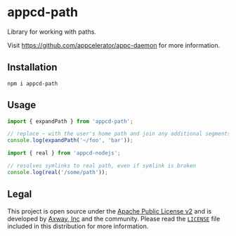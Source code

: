 # appcd-path

Library for working with paths.

Visit https://github.com/appcelerator/appc-daemon for more information.

## Installation

	npm i appcd-path

## Usage

```js
import { expandPath } from 'appcd-path';

// replace ~ with the user's home path and join any additional segments
console.log(expandPath('~/foo', 'bar'));
```

```js
import { real } from 'appcd-nodejs';

// resolves symlinks to real path, even if symlink is broken
console.log(real('/some/path'));
```

## Legal

This project is open source under the [Apache Public License v2][1] and is developed by
[Axway, Inc](http://www.axway.com/) and the community. Please read the [`LICENSE`][1] file included
in this distribution for more information.

[1]: https://github.com/appcelerator/appc-daemon/packages/appcd-path/LICENSE
